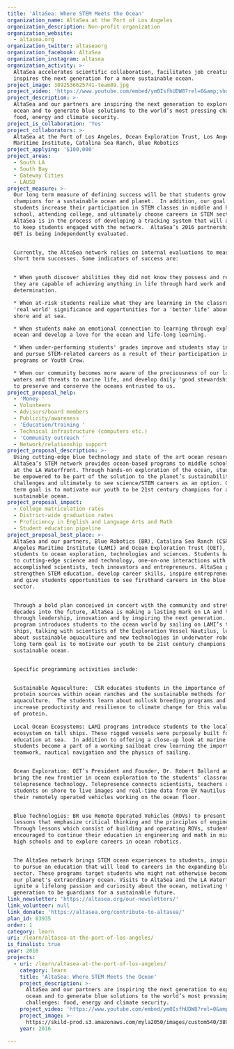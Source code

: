 ```yaml
---
title: 'AltaSea: Where STEM Meets the Ocean'
organization_name: AltaSea at the Port of Los Angeles
organization_description: Non-profit organization
organization_website:
  - altasea.org
organization_twitter: altaseaorg
organization_facebook: AltaSea
organization_instagram: altasea
organization_activity: >-
  AltaSea accelerates scientific collaboration, facilitates job creation and
  inspires the next generation for a more sustainable ocean.
project_image: 3892536625741-team89.jpg
project_video: 'https://www.youtube.com/embed/ym0IsfhUDW8?rel=0&amp;showinfo=0'
project_description: >-
  AltaSea and our partners are inspiring the next generation to explore the
  ocean and to generate blue solutions to the world’s most pressing challenges:
  food, energy and climate security.
project_is_collaboration: 'Yes'
project_collaborators: >-
  AltaSea at the Port of Los Angeles, Ocean Exploration Trust, Los Angeles
  Maritime Institute, Catalina Sea Ranch, Blue Robotics
project_applying: '$100,000'
project_areas:
  - South LA
  - South Bay
  - Gateway Cities
  - LAUSD
project_measure: >-
  Our long term measure of defining success will be that students grow into
  champions for a sustainable ocean and planet.  In addition, our goal is that
  students increase their participation in STEM classes in middle and high
  school, attending college, and ultimately choose careers in STEM sectors.
  AltaSea is in the process of developing a tracking system that will allow us
  to keep students engaged with the network.  AltaSea’s 2016 partnership with
  OET is being independently evaluated.  


  Currently, the AltaSea network relies on internal evaluations to measure our
  short term successes. Some indicators of success are:


  * When youth discover abilities they did not know they possess and realize
  they are capable of achieving anything in life through hard work and
  determination.

  * When at-risk students realize what they are learning in the classroom has
  'real world' significance and opportunities for a 'better life' abound at
  shore and at sea.

  * When students make an emotional connection to learning through exploring the
  ocean and develop a love for the ocean and life-long learning.

  * When under-performing students' grades improve and students stay in school
  and pursue STEM-related careers as a result of their participation in our
  programs or Youth Crew.

  * When our community becomes more aware of the preciousness of our local
  waters and threats to marine life, and develop daily 'good stewardship' habits
  to preserve and conserve the oceans entrusted to us.
project_proposal_help:
  - 'Money '
  - Volunteers
  - Advisors/board members
  - Publicity/awareness
  - 'Education/training '
  - Technical infrastructure (computers etc.)
  - 'Community outreach '
  - Network/relationship support
project_proposal_description: >-
  Using cutting-edge blue technology and state of the art ocean research,
  AltaSea’s STEM network provides ocean-based programs to middle school students
  at the LA Waterfront. Through hands-on exploration of the ocean, students will
  be empowered to be part of the solution to the planet’s sustainability
  challenges and ultimately to see science/STEM careers as an option. Our long
  term goal is to motivate our youth to be 21st century champions for a
  sustainable ocean.
project_proposal_impact:
  - College matriculation rates
  - District-wide graduation rates
  - Proficiency in English and Language Arts and Math
  - Student education pipeline
project_proposal_best_place: >-
  AltaSea and our partners, Blue Robotics (BR), Catalina Sea Ranch (CSR), Los
  Angeles Maritime Institute (LAMI) and Ocean Exploration Trust (OET), introduce
  students to ocean exploration, technologies and sciences. Students have access
  to cutting-edge science and technology, one-on-one interactions with
  accomplished scientists, tech innovators and entrepreneurs. AltaSea programs
  strengthen STEM education, develop career skills, inspire entrepreneurialism
  and give students opportunities to see firsthand careers in the blue economy
  sector. 


  Through a bold plan conceived in concert with the community and stretching
  decades into the future, AltaSea is making a lasting mark on LA and the planet
  through leadership, innovation and by inspiring the next generation. The
  program introduces students to the ocean world by sailing on LAMI’s tall
  ships, talking with scientists of the Exploration Vessel Nautilus, learning
  about sustainable aquaculture and new technologies in underwater robots. Our
  long term goal is to motivate our youth to be 21st century champions for a
  sustainable ocean.


  Specific programming activities include:


  Sustainable Aquaculture:  CSR educates students in the importance of raising
  protein sources within ocean ranches and the sustainable methods for
  aquaculture.  The students learn about mollusk breeding programs and how to
  increase productivity and resilience to climate change for this valuable form
  of protein. 
    
  Local Ocean Ecosystems: LAMI programs introduce students to the local
  ecosystem on tall ships. These rigged vessels were purposely built for youth
  education at sea.  In addition to offering a close-up look at marine life, the
  students become a part of a working sailboat crew learning the importance of
  teamwork, nautical navigation and the physics of sailing.


  Ocean Exploration: OET’s President and Founder, Dr. Robert Ballard and OET
  bring the new frontier in ocean exploration to the students' classroom through
  telepresence technology. Telepresence connects scientists, teachers and
  students on shore to live images and real-time data from EV Nautilus and from
  their remotely operated vehicles working on the ocean floor. 


  Blue Technologies: BR use Remote Operated Vehicles (ROVs) to present STEM
  lessons that emphasize critical thinking and the principles of engineering.
  Through lessons which consist of building and operating ROVs, students are
  encouraged to continue their education in engineering and math in middle and
  high schools and to explore careers in ocean robotics.


  The AltaSea network brings STEM ocean experiences to students, inspiring them
  to pursue an education that will lead to careers in the expanding blue economy
  sector. These programs target students who might not otherwise become aware of
  our planet's extraordinary ocean. Visits to AltaSea and the LA Waterfront
  ignite a lifelong passion and curiosity about the ocean, motivating this
  generation to be guardians for a sustainable future.
link_newsletter: 'https://altasea.org/our-newsletters/'
link_volunteer: null
link_donate: 'https://altasea.org/contribute-to-altasea/'
plan_id: 83935
order: 1
category: learn
uri: /learn/altasea-at-the-port-of-los-angeles/
is_finalist: true
year: 2016
projects:
  - uri: /learn/altasea-at-the-port-of-los-angeles/
    category: learn
    title: 'AltaSea: Where STEM Meets the Ocean'
    project_description: >-
      AltaSea and our partners are inspiring the next generation to explore the
      ocean and to generate blue solutions to the world’s most pressing
      challenges: food, energy and climate security.
    project_video: 'https://www.youtube.com/embed/ym0IsfhUDW8?rel=0&amp;showinfo=0'
    project_image: >-
      https://skild-prod.s3.amazonaws.com/myla2050/images/custom540/3892536625741-team89.jpg
    year: 2016

---
```

